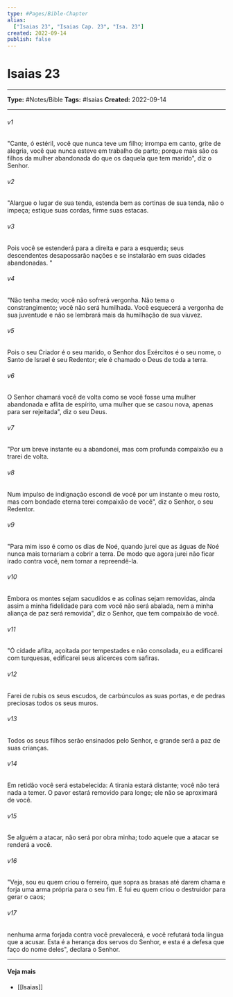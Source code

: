 ```yaml
---
type: #Pages/Bible-Chapter
alias:
  ["Isaias 23", "Isaias Cap. 23", "Isa. 23"]
created: 2022-09-14
publish: false
---
```


# Isaias 23

---

**Type:** #Notes/Bible
**Tags:** #Isaias
**Created:** 2022-09-14

---

###### v1
"Cante, ó estéril, você que nunca teve um filho; irrompa em canto, grite de alegria, você que nunca esteve em trabalho de parto; porque mais são os filhos da mulher abandonada do que os daquela que tem marido", diz o Senhor.
###### v2
"Alargue o lugar de sua tenda, estenda bem as cortinas de sua tenda, não o impeça; estique suas cordas, firme suas estacas.
###### v3
Pois você se estenderá para a direita e para a esquerda; seus descendentes desapossarão nações e se instalarão em suas cidades abandonadas. "
###### v4
"Não tenha medo; você não sofrerá vergonha. Não tema o constrangimento; você não será humilhada. Você esquecerá a vergonha de sua juventude e não se lembrará mais da humilhação de sua viuvez.
###### v5
Pois o seu Criador é o seu marido, o Senhor dos Exércitos é o seu nome, o Santo de Israel é seu Redentor; ele é chamado o Deus de toda a terra.
###### v6
O Senhor chamará você de volta como se você fosse uma mulher abandonada e aflita de espírito, uma mulher que se casou nova, apenas para ser rejeitada", diz o seu Deus.
###### v7
"Por um breve instante eu a abandonei, mas com profunda compaixão eu a trarei de volta.
###### v8
Num impulso de indignação escondi de você por um instante o meu rosto, mas com bondade eterna terei compaixão de você", diz o Senhor, o seu Redentor.
###### v9
"Para mim isso é como os dias de Noé, quando jurei que as águas de Noé nunca mais tornariam a cobrir a terra. De modo que agora jurei não ficar irado contra você, nem tornar a repreendê-la.
###### v10
Embora os montes sejam sacudidos e as colinas sejam removidas, ainda assim a minha fidelidade para com você não será abalada, nem a minha aliança de paz será removida", diz o Senhor, que tem compaixão de você.
###### v11
"Ó cidade aflita, açoitada por tempestades e não consolada, eu a edificarei com turquesas, edificarei seus alicerces com safiras.
###### v12
Farei de rubis os seus escudos, de carbúnculos as suas portas, e de pedras preciosas todos os seus muros.
###### v13
Todos os seus filhos serão ensinados pelo Senhor, e grande será a paz de suas crianças.
###### v14
Em retidão você será estabelecida: A tirania estará distante; você não terá nada a temer. O pavor estará removido para longe; ele não se aproximará de você.
###### v15
Se alguém a atacar, não será por obra minha; todo aquele que a atacar se renderá a você.
###### v16
"Veja, sou eu quem criou o ferreiro, que sopra as brasas até darem chama e forja uma arma própria para o seu fim. E fui eu quem criou o destruidor para gerar o caos;
###### v17
nenhuma arma forjada contra você prevalecerá, e você refutará toda língua que a acusar. Esta é a herança dos servos do Senhor, e esta é a defesa que faço do nome deles", declara o Senhor.


---

#### Veja mais

- [[Isaias]]
